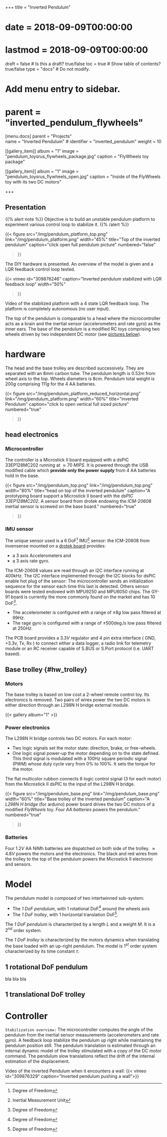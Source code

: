 +++
title = "Inverted Pendulum"

# date = 2018-09-09T00:00:00
# lastmod = 2018-09-09T00:00:00

draft = false  # Is this a draft? true/false
toc = true  # Show table of contents? true/false
type = "docs"  # Do not modify.

# Add menu entry to sidebar.
# parent = "inverted_pendulum_flywheels"
[menu.docs]
    parent = "Projects"    
    name = "Inverted Pendulum"
    # identifier = "inverted_pendulum"
    weight = 10
    

[[gallery_item]]
	album = "1"
	image = "pendulum_toysrus_flywheels_package.jpg"
	caption = "FlyWheels toy package"	

[[gallery_item]]
	album = "1"
	image = "pendulum_toysrus_flywheels_open.jpg"
	caption = "Inside of the FlyWheels toy with its two DC motors"


+++

## Presentation

{{% alert note %}}
Objective is to build an unstable pendulum platform to experiment various control loop to stabilize it.
{{% /alert %}}

{{< figure
src="/img/pendulum_platform_top.png"
link="/img/pendulum_platform.png"
width="45%"
title="Top of the inverted pendulum"
caption="click open full pendulum picture"
numbered="false"
>}}

The DIY hardware is presented. An overview of the model is given and a LQR feedback control loop tested.


<!-- test code -->
{{< vimeo id="309876246" 
caption="Inverted pendulum stabilized with LQR feedback loop" 
width="50%"
>}}
<!-- You tube alternative: {{< youtube id="dWTK7dTUvCo" >}} -->
Video of the stabilized platform with a 4 state LQR feedback loop. The platform is completely autonomous (no user input).


The top of the pendulum is comparable to a head where the microcontroller acts as a brain and the inertial sensor (accelerometers and rate gyro) as the inner ears. The base of the pendulum is a modified RC toys comprising two wheels driven by two independent DC motor (see [pictures below](#hw_trolley)).





# hardware

The head and the base trolley are described successively. They are separated with an $8mm$ carbon tube. The pendulum length is $0.52m$ from wheel axis to the top. Wheels diameters is $8cm$. Pendulum total weight is $200g$ comprising $111g$ for the 4 AA batteries. 

{{< figure
src="/img/pendulum_platform_reduced_horizontal.png"
link="/img/pendulum_platform.png"
width="60%"
title="inverted Pendulum"
caption="click to open vertical full sized picture"
numbered="true"
>}}



## head electronics

### Microcontroller

The controller is a Microstick II board equipped with a dsPIC 33EP128MC202 running at $\approx 70\ MIPS$. It is powered through the USB modified cable which **provide only the power supply** from 4 AA batteries hold in the base.

{{< figure 
src="/img/pendulum_top.png" 
link="/img/pendulum_top.png"
width="80%"
title="head on top of the inverted pendulum"
caption="A prototyping board support a Microstick II board with the *dsPIC 33EP128MC202*. A sensor board from drotek endowing the *ICM-20608* inertial sensor is screwed on the base board."
numbered="true"
>}}


### IMU sensor

The unique sensor used is a 6 DoF[^DoF] IMU[^IMU] sensor: the ICM-20608 from invensense mounted on a [drotek board](https://store.drotek.com/sensors/779-imu-6dof-icm20608-invensense-pcb-8944595424761.html) provides:

- a 3 axis Accelerometers and 
- a 3 axis rate gyro.

The ICM-20608 values are read through an I2C interface running at 400kHz. The I2C interface implemented through the I2C blocks for dsPIC enable hot plug of the sensor: The microcontroller sends an initialization sequence for the sensor each time this last is detected. Others sensor boards were tested endowed with MPU9250 and MPU6050 chips. The GY-91 board is currently the more commonly found on the market and has 10 DoF[^DoF].

- The accelerometer is configured with a range of $\pm 8g$ low pass filtered at $99Hz$.
- The rage gyro is configured with a range of $\pm 500 \deg/s$ low pass filtered at $250Hz$.

The PCB board provides a $3.3V$ regulator and 4 pin extra interface ( GND, +3.3v, Tx, Rx ) to connect either a data logger, a radio link for telemetry module or an RC receiver capable of S.BUS or S.Port protocol (i.e. UART based).



## Base trolley {#hw_trolley}

### Motors 

The base trolley is based on low cost a 2-wheel remote control toy. Its electronics is removed. Two pairs of wires power the two DC motors in either direction through an L298N H bridge external module. 

{{< gallery album="1" >}}

<!--  (pictures: [Package](Toysrus_FlyWheels_package.jpg), [vehicle](Toysrus_FlyWheels_Vehicle.jpg), [RC+vehicle](Toysrus_FlyWheels_Vehicle_Remote.jpg), [Inside](Toysrus_FlyWheels_Open.jpg)) -->

### Power electronics 
The L298N H bridge controls two DC motors. For each motor:

- Two logic signals set the motor state: direction, brake, or free-wheels.
- One logic signal power-up the motor depending on to the state defined. This third signal is modulated with a 100Hz square periodic signal (PWM) whose duty cycle vary from 0% to 100%. It sets the torque for the motor.

The flat multicolor rubbon connects 6 logic control signal (3 for each motor) from the Microstick II dsPIC to the input of the L298N H bridge.

{{< figure
src="/img/pendulum_base.png"
link="/img/pendulum_base.png"
width="60%"
title="Base trolley of the inverted pendulum"
caption="A *L298N H bridge* (for arduino) power board drives the two DC motors of a modified *FlyWheels* toy. *Four AA batteries* powers the pendulum."
numbered="true"
>}}

### Batteries

Four $1.2V$ AA NiMh batteries are dispatched on both side of the trolley. $\approx 4.8V$ powers the motors and the electronics. The black and red wires from the trolley to the top of the pendulum powers the Microstick II electronic and sensors.





# Model

The pendulum model is composed of two intertwinned sub-system:

- The *1 DoF pendulum*, with 1 rotational DoF[^DoF] around the wheels axis 
- The *1 DoF trolley*, with 1 horizontal translation DoF[^DoF]. 

The *1 DoF pendulum* is characterized by a length $L$ and a weight $M$. It is a $2^{nd}$ order system.

The *1 DoF trolley* is characterized by the motors dynamics when translating the base loaded with an up-right pendulum. The model is $1^{st}$ order system characterized by its time constant $\tau$.

## 1 rotational DoF pendulum

bla bla bla

## 1 translational DoF trolley


# Controller

`Stabilization overview:` The microcontroller computes the angle of the pendulum from the inertial sensor measurements (accelerometers and rate gyro). A feedback loop stabilize the pendulum up right while maintaining the pendulum position still. The pendulum translation is estimated through an internal dynamic model of the trolley stimulated with a copy of the DC motor command. The pendulum slow translations reflect the drift of the internal estimation of the displacement.




Video of the inverted Pendulum when it encounters a wall:
{{< vimeo id="309876329" caption="Inverted pendulum pushing a wall">}}
<!-- You tube alternative: {{< youtube id ="xbu4hXOnemE" >}} -->


[^IMU]: Inertial Measurement Unit
[^DoF]: Degree of Freedom
